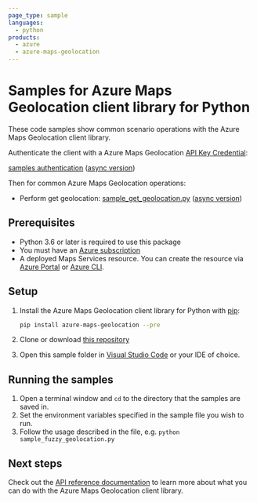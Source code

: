 ```yaml
---
page_type: sample
languages:
  - python
products:
  - azure
  - azure-maps-geolocation
---
```


# Samples for Azure Maps Geolocation client library for Python

These code samples show common scenario operations with the Azure Maps Geolocation client library.

Authenticate the client with a Azure Maps Geolocation [API Key Credential](https://docs.microsoft.com/azure/azure-maps/how-to-manage-account-keys):

[samples authentication](https://github.com/Azure/azure-sdk-for-python/blob/main/sdk/maps/azure-maps-geolocation/samples/sample_authentication.py) ([async version](https://github.com/Azure/azure-sdk-for-python/blob/main/sdk/maps/azure-maps-geolocation/samples/async_samples/sample_authentication_async.py))

Then for common Azure Maps Geolocation operations:

* Perform get geolocation: [sample_get_geolocation.py](https://github.com/Azure/azure-sdk-for-python/blob/main/sdk/maps/azure-maps-geolocation/samples/sample_get_geolocation.py) ([async version](https://github.com/Azure/azure-sdk-for-python/blob/main/sdk/maps/azure-maps-geolocation/samples/async_samples/sample_get_geolocation_async.py))

## Prerequisites

* Python 3.6 or later is required to use this package
* You must have an [Azure subscription](https://azure.microsoft.com/free/)
* A deployed Maps Services resource. You can create the resource via [Azure Portal][azure_portal] or [Azure CLI][azure_cli].

## Setup

1. Install the Azure Maps Geolocation client library for Python with [pip](https://pypi.org/project/pip/):

   ```bash
   pip install azure-maps-geolocation --pre
   ```

2. Clone or download [this repository](https://github.com/Azure/azure-sdk-for-python)
3. Open this sample folder in [Visual Studio Code](https://code.visualstudio.com) or your IDE of choice.

## Running the samples

1. Open a terminal window and `cd` to the directory that the samples are saved in.
2. Set the environment variables specified in the sample file you wish to run.
3. Follow the usage described in the file, e.g. `python sample_fuzzy_geolocation.py`

## Next steps

Check out the [API reference documentation](https://docs.microsoft.com/rest/api/maps/geolocation)
to learn more about what you can do with the Azure Maps Geolocation client library.

<!-- LINKS -->
[azure_portal]: https://portal.azure.com
[azure_cli]: https://docs.microsoft.com/cli/azure
